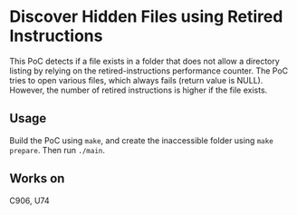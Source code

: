# Discover Hidden Files using Retired Instructions

This PoC detects if a file exists in a folder that does not allow a directory listing by relying on the retired-instructions performance counter. 
The PoC tries to open various files, which always fails (return value is NULL). 
However, the number of retired instructions is higher if the file exists. 

## Usage
Build the PoC using `make`, and create the inaccessible folder using `make prepare`. 
Then run `./main`. 

## Works on 
C906, U74